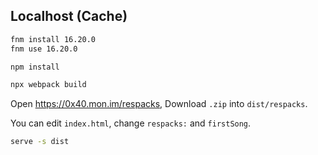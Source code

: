 ## Localhost (Cache)

```sh
fnm install 16.20.0
fnm use 16.20.0
```

```sh
npm install
```

```sh
npx webpack build
```

Open https://0x40.mon.im/respacks, Download `.zip` into `dist/respacks`.

You can edit `index.html`, change `respacks:` and `firstSong`.

```sh
serve -s dist
```